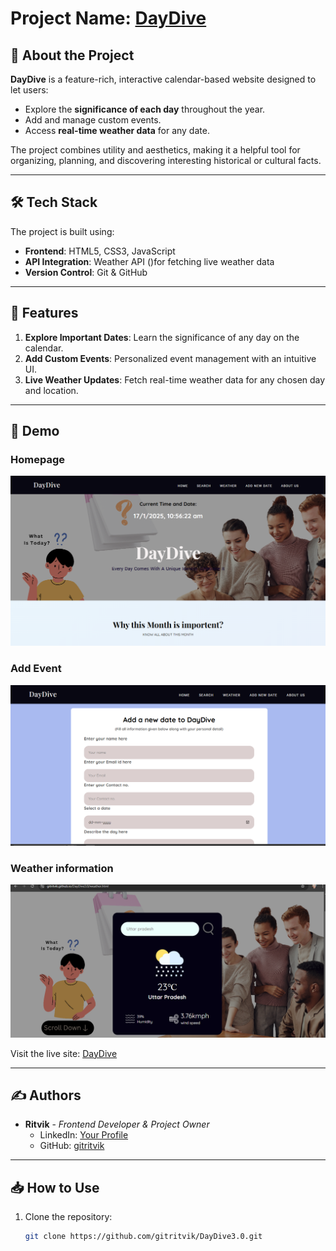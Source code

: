 


# Project Name: [DayDive](https://gitritvik.github.io/DayDive3.0/)

## 🌟 About the Project
**DayDive** is a feature-rich, interactive calendar-based website designed to let users:
- Explore the **significance of each day** throughout the year.
- Add and manage custom events.
- Access **real-time weather data** for any date.

The project combines utility and aesthetics, making it a helpful tool for organizing, planning, and discovering interesting historical or cultural facts.

---

## 🛠️ Tech Stack
The project is built using:
- **Frontend**: HTML5, CSS3, JavaScript
- **API Integration**: Weather API ()for fetching live weather data
- **Version Control**: Git & GitHub

---

## 🚀 Features
1. **Explore Important Dates**: Learn the significance of any day on the calendar.
2. **Add Custom Events**: Personalized event management with an intuitive UI.
3. **Live Weather Updates**: Fetch real-time weather data for any chosen day and location.

---


## 📸 Demo
### Homepage


![Homepage Screenshot](https://github.com/gitritvik/DayDive3.0/blob/ebf3586e473142d87643324abbf0800e769f65fd/HomepageScreenshot.png)


### Add Event
![Add Event Screenshot](https://github.com/gitritvik/DayDive3.0/blob/5af1856c35fed2935e51bbf3714a8f2625c02a1e/AddEventScreenshot.png)

### Weather information
![Weather Info page](https://github.com/gitritvik/DayDive3.0/blob/346e66fa4dfa6e808f41c50761606dd70aa691f2/WeatherPage.png)

Visit the live site: [DayDive](https://gitritvik.github.io/DayDive3.0/)

---






## ✍️ Authors
- **Ritvik** - *Frontend Developer & Project Owner*
  - LinkedIn: [Your Profile](https://www.linkedin.com/in/your-profile)
  - GitHub: [gitritvik](https://github.com/gitritvik)

---

## 📥 How to Use
1. Clone the repository:
   ```bash
   git clone https://github.com/gitritvik/DayDive3.0.git

